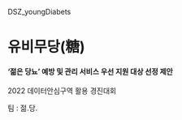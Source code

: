 <p>DSZ_youngDiabets</p>
<h1>유비무당(糖)</h1>
<h4>‘젊은 당뇨’ 예방 및 관리 서비스 우선 지원 대상 선정 제안</h4>
<p>2022 데이터안심구역 활용 경진대회</p>
<p>팀 : 젊.당.</p>
